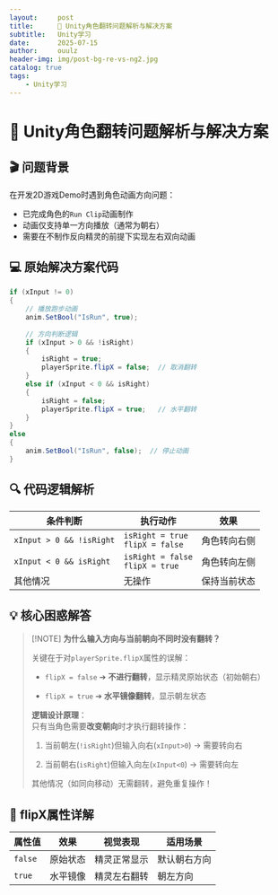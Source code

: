 ```yaml
---
layout:     post
title:      🔄 Unity角色翻转问题解析与解决方案
subtitle:   Unity学习
date:       2025-07-15
author:     ouulz
header-img: img/post-bg-re-vs-ng2.jpg
catalog: true
tags:
    - Unity学习
---
```


# 🔄 Unity角色翻转问题解析与解决方案

## 🎬 问题背景
在开发2D游戏Demo时遇到角色动画方向问题：
- 已完成角色的`Run Clip`动画制作
- 动画仅支持单一方向播放（通常为朝右）
- 需要在不制作反向精灵的前提下实现左右双向动画

## 💻 原始解决方案代码
```csharp
if (xInput != 0)  
{  
    // 播放跑步动画  
    anim.SetBool("IsRun", true);  
    
    // 方向判断逻辑
    if (xInput > 0 && !isRight)  
    {        
        isRight = true;  
        playerSprite.flipX = false;  // 取消翻转
    } 
    else if (xInput < 0 && isRight)  
    {        
        isRight = false;  
        playerSprite.flipX = true;   // 水平翻转
    }
}  
else 
{  
    anim.SetBool("IsRun", false);  // 停止动画
}
```
## 🔍 代码逻辑解析

|条件判断|执行动作|效果|
|---|---|---|
|`xInput > 0 && !isRight`|`isRight = true`  <br>`flipX = false`|角色转向右侧|
|`xInput < 0 && isRight`|`isRight = false`  <br>`flipX = true`|角色转向左侧|
|其他情况|无操作|保持当前状态|

## 💡 核心困惑解答

> [!NOTE] **为什么输入方向与当前朝向不同时没有翻转？**
> 
> 关键在于对`playerSprite.flipX`属性的误解：
> 
> - `flipX = false` ➔ **不进行翻转**，显示精灵原始状态（初始朝右）
>     
> - `flipX = true` ➔ **水平镜像翻转**，显示朝左状态
>     
> 
> **逻辑设计原理**：  
> 只有当角色需要**改变朝向**时才执行翻转操作：
> 
> 1. 当前朝左(`!isRight`)但输入向右(`xInput>0`) → 需要转向右
>     
> 2. 当前朝右(`isRight`)但输入向左(`xInput<0`) → 需要转向左
>     
> 
> 其他情况（如同向移动）无需翻转，避免重复操作！

## 🧩 flipX属性详解

|属性值|效果|视觉表现|适用场景|
|---|---|---|---|
|`false`|原始状态|精灵正常显示|默认朝右方向|
|`true`|水平镜像|精灵左右翻转|朝左方向|
